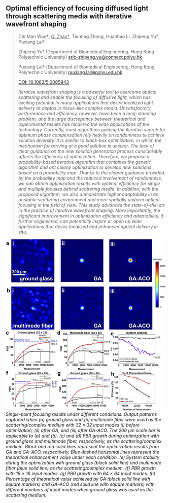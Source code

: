 ## Optimal efficiency of focusing diffused light through scattering media with iterative wavefront shaping

> Chi Man Woo†,  <u>Qi Zhao†</u>, Tianting Zhong, Huanhao Li, Zhipeng Yu*, Puxiang Lai*
> 
> Zhipeng Yu* (Department of Biomedical Engineering, Hong Kong Polytechnic University) eric-zhipeng.yu@connect.polyu.hk
> 
> Puxiang Lai* (Department of Biomedical Engineering, Hong Kong Polytechnic University) puxiang.lai@polyu.edu.hk
> 
> [DOI: 10.1063/5.0085943](https://doi.org/10.1063/5.0085943)
> 
> _Iterative wavefront shaping is a powerful tool to overcome optical scattering and enable the focusing of 
> diffusive light, which has exciting potential in many applications that desire localized light delivery at 
> depths in tissue-like complex media. Unsatisfactory performance and efficiency, however, have been a 
> long-standing problem, and the large discrepancy between theoretical and experimental results has hindered 
> the wide applications of the technology. Currently, most algorithms guiding the iterative search for optimum 
> phase compensation rely heavily on randomness to achieve solution diversity. It is similar to black-box 
> optimization, in which the mechanism for arriving at a good solution is unclear. The lack of clear guidance 
> on the new solution generation process considerably affects the efficiency of optimization. Therefore, we propose 
> a probability-based iterative algorithm that combines the genetic algorithm and ant colony optimization to develop 
> new solutions based on a probability map. Thanks to the clearer guidance provided by the probability map and the 
> reduced involvement of randomness, we can obtain optimization results with optimal efficiency for single and 
> multiple focuses behind scattering media. In addition, with the proposed algorithm, we also demonstrate higher 
> adaptability in an unstable scattering environment and more spatially uniform optical focusing in the field of 
> view. This study advances the state-of-the-art in the practice of iterative wavefront shaping. More importantly, 
> the significant improvement in optimization efficiency and adaptability, if further engineered, can potentially 
> inspire or open up wide applications that desire localized and enhanced optical delivery in situ._

![Algorithm](/Publication/wfs_efficiency.jpg)
_Single-point focusing results under different conditions. Output patterns captured when (a) ground glass and 
(b) multimode fiber were used as the scattering/complex medium with 32 × 32 input modes (i) before optimization, 
(ii) after GA, and (iii) after GA–ACO. The 200 μm scale bar is applicable to (a) and (b). (c) and (d) PBR growth 
during optimization with ground glass and multimode fiber, respectively, as the scattering/complex medium. Black 
and red solid lines represent the optimization results from GA and GA–ACO, respectively. Blue dashed horizontal 
lines represent the theoretical enhancement value under each condition. (e) System stability during the optimization
with ground glass (black solid line) and multimode fiber (blue solid line) as the scattering/complex medium. (f) PBR 
growth with 16 × 16 input modes. (g) PBR growth with 64 × 64 input modes. (h) Percentage of theoretical value 
achieved by GA (black solid line with square markers) and GA–ACO (red solid line with square markers) with different 
numbers of input modes when ground glass was used as the scattering medium._

